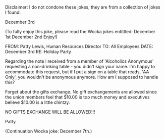 Disclaimer: I do not condone these jokes, they are from a collection of jokes I found.

December 3rd

(To fully enjoy this joke, please read the Wocka jokes entittled:
December 1st
December 2nd
Enjoy!)




FROM: Patty Lewis, Human Resources Director
TO:   All Employees
DATE: December 3rd
RE:   Holiday Party

Regarding the note I received from a member of 'Alcoholics Anonymous' requesting a non-drinking table - you didn't sign your name. I'm happy to accommodate this request, but if I put a sign on a table that reads, 'AA Only', you wouldn't be anonymous anymore. How am I supposed to handle this?

Forget about the gifts exchange. No gift exchangements are allowed since the union members feel that $10.00 is too much money and executives believe $10.00 is a little chintzy.

NO GIFTS EXCHANGE WILL BE ALLOWED!!!

Patty



(Continuation Wocka joke:
December 7th.)


